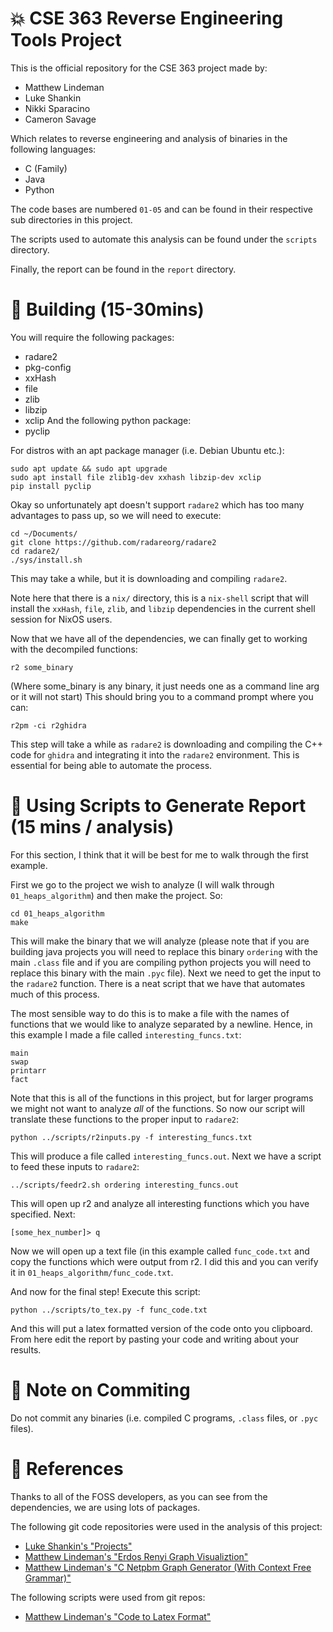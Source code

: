 # :collision: CSE 363 Reverse Engineering Tools Project
This is the official repository for the CSE 363 project made by:
  - Matthew Lindeman
  - Luke Shankin
  - Nikki Sparacino
  - Cameron Savage

Which relates to reverse engineering and analysis of binaries in the following
languages:
  - C (Family)
  - Java
  - Python

The code bases are numbered `01-05` and
can be found in their respective sub directories in this project.

The scripts used to automate this analysis can be found under the `scripts`
directory.

Finally, the report can be found in the `report` directory.

# :hammer: Building (15-30mins)
You will require the following packages:
  - radare2
  - pkg-config
  - xxHash
  - file
  - zlib
  - libzip
  - xclip
And the following python package:
  - pyclip

For distros with an apt package manager (i.e. Debian Ubuntu etc.):
```
sudo apt update && sudo apt upgrade
sudo apt install file zlib1g-dev xxhash libzip-dev xclip
pip install pyclip
```

Okay so unfortunately apt doesn't support `radare2` which has too many
advantages to pass up, so we will need to execute:
```
cd ~/Documents/
git clone https://github.com/radareorg/radare2
cd radare2/
./sys/install.sh
```
This may take a while, but it is downloading and compiling `radare2`.

Note here that there is a `nix/` directory, this is a `nix-shell` script that
will install the `xxHash`, `file`, `zlib`, and `libzip` dependencies in the
current shell session for NixOS users.

Now that we have all of the dependencies, we can finally get to working with the
decompiled functions:
```
r2 some_binary
```
(Where some_binary is any binary, it just needs one as a command line arg or it
will not start) This should bring you to a command prompt where you can:
```
r2pm -ci r2ghidra
```
This step will take a while as `radare2` is downloading and compiling the C++
code for `ghidra` and integrating it into the `radare2` environment. This is
essential for being able to automate the process.

# :running: Using Scripts to Generate Report (15 mins / analysis)
For this section, I think that it will be best for me to walk through the first
example.

First we go to the project we wish to analyze (I will walk through
`01_heaps_algorithm`) and then make the project. So:
```
cd 01_heaps_algorithm
make
```
This will make the binary that we will analyze (please note that if you are
building java projects you will need to replace this binary `ordering` with the
main `.class` file and if you are compiling python projects you will need to
replace this binary with the main `.pyc` file). Next we need to get the input
to the `radare2` function. There is a neat script that we have that automates
much of this process.

The most sensible way to do this is to make a file with the names of functions
that we would like to analyze separated by a newline. Hence, in this example I
made a file called `interesting_funcs.txt`:
```
main
swap
printarr
fact
```
Note that this is all of the functions in this project, but for larger programs
we might not want to analyze _all_ of the functions. So now our script will
translate these functions to the proper input to `radare2`:
```
python ../scripts/r2inputs.py -f interesting_funcs.txt
```
This will produce a file called `interesting_funcs.out`. Next we have a script
to feed these inputs to `radare2`:
```
../scripts/feedr2.sh ordering interesting_funcs.out
```
This will open up r2 and analyze all interesting functions which you have
specified. Next:
```
[some_hex_number]> q
```
Now we will open up a text file (in this example called
`func_code.txt` and copy the functions which were output from r2. I did this and
you can verify it in `01_heaps_algorithm/func_code.txt`.

And now for the final step! Execute this script:
```
python ../scripts/to_tex.py -f func_code.txt
```
And this will put a latex formatted version of the code onto you clipboard. From
here edit the report by pasting your code and writing about your results.

# :scroll: Note on Commiting
Do not commit any binaries (i.e. compiled C programs, `.class` files, or `.pyc`
files).

# :page_facing_up: References
Thanks to all of the FOSS developers, as you can see from the dependencies, we
are using lots of packages.

The following git code repositories were used in the analysis of this project:
  - [Luke Shankin's "Projects"](https://github.com/lukeshankin/Projects)
  - [Matthew Lindeman's "Erdos Renyi Graph Visualiztion"](https://github.com/millipedes/Erdos-Renyi-Visualization)
  - [Matthew Lindeman's "C Netpbm Graph Generator (With Context Free Grammar)"](https://github.com/millipedes/C-Netpbm-Function-Grapher)

The following scripts were used from git repos:
  - [Matthew Lindeman's "Code to Latex Format"](https://github.com/millipedes/Code-to-Latex)
